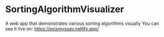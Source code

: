 # SortingAlgorithmVisualizer

A web app that demonstrates various sorting algorithms visually
You can see it live on: https://exismyssav.netlify.app/
